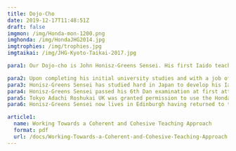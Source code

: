 ```yaml
---
title: Dojo-Cho
date: 2019-12-17T11:48:51Z
draft: false
imgmon: /img/Honda-mon-1200.png
imghonda: /img/HondaJHG2014.jpg
imgtrophies: /img/trophies.jpg
imgtaikai: /img/JHG-Kyoto-Taikai-2017.jpg

para1: Our Dojo-cho is John Honisz-Greens Sensei. His first Iaido teacher was Neil Kemp Sensei whom he met in 1986, in Edinburgh, when he was a teenager. That training continued until 1989 and stopped after Kemp Sensei relocated. During that time Honisz-Greens Sensei was also practicing Aikijutsu, and his passion for Aiki developed further when he met Gerd Kroell Sensei in 1990, and his subsequent membership of Tai Gyoku Ryu followed. Honisz-Greens Sensei studied for several years under Kroell Sensei, gaining the rank Joden Kyohan and building and developing a great friendship before heading to Japan in 1997. It was when he went to Japan that he restarted Iaido training at the Kobe Shiyakusho Iaido Dojo.

para2: Upon completing his initial university studies and with a job offer from a prestigious bank, Honisz-Greens Sensei negotiated to take a year out in 1997 to develop his Aikijutsu in Japan, He was employed by Hyogo Prefectural Government and based in Amagasaki City, between Osaka and Kobe. What followed was a career change and a prolonged stay of almost two decades in Japan. During this period Honisz-Greens Sensei was fortunate to meet many great teachers. One such teacher was Honda Masayoshi Jushin Sensei, the headteacher of Tokyo Adachi Roshukai.
para3: Honisz-Greens Sensei has studied hard in Japan to develop his Iai, and despite his typically non-Japanese physiology has had some notable successes. As well as competing for both the Hyogo and Gifu prefectural teams whilst training in each prefecture, he won several individual and team taikai, and been placed in many others.
para4: Honisz-Greens Sensei passed his 6th Dan examination at first attempt in June 2012 in Kofu City, Yamanashi Prefecture - Japan. He was awarded his Renshi Shogo from the Zen Nihon Kendo Renmei in 2013. He is a British Kendo Association accredited Club Coach Level 2 and been awarded National Coach status and been a shinpan (judge) at the European Iaido Championships numerous times.
para5: Tokyo Adachi Roshukai UK was granted permission to use the Honda family mon (Honda-shi) in recognition of the affiliation it has to its roots in Japan and to trust and friendship developed with Honda Masayoshi Jushin Sensei.
para6: Honisz-Greens Sensei now lives in Edinburgh having returned to the UK in mid 2015 and Scotland in late 2016. He is the Dojo-cho (Group Leader) of Tokyo Adachi Roshukai UK and supports the training within the Edinburgh and Glasgow, with frequent trips south of the border to support the Sussex and Kent Dojo as well.

article1:
  name: Working Towards a Coherent and Cohesive Teaching Approach
  format: pdf
  url: /docs/Working-Towards-a-Coherent-and-Cohesive-Teaching-Approach.pdf
---
```

